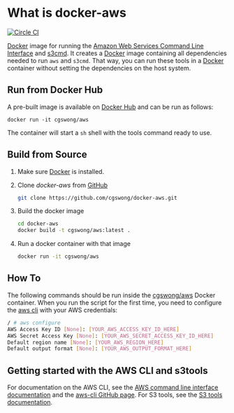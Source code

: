 What is docker-aws
==============
[![Circle CI](https://circleci.com/gh/cgswong/docker-aws/tree/master.svg?style=svg)](https://circleci.com/gh/cgswong/docker-aws/tree/master)

[Docker](https://docker.io) image for running the [Amazon Web Services Command Line Interface](http://aws.amazon.com/cli/) and [s3cmd](https://github.com/s3tools/s3cmd). It creates a [Docker](https://docker.io) image containing all dependencies needed to run `aws` and `s3cmd`. That way, you can run these tools in a [Docker](https://docker.io) container without setting the dependencies on the host system.


Run from Docker Hub
-------------------
A pre-built image is available on [Docker Hub](https://registry.hub.docker.com/u/cgswong/aws) and can be run as follows:

    docker run -it cgswong/aws

The container will start a `sh` shell with the tools command ready to use.


Build from Source
-----------------
1. Make sure [Docker](https://www.docker.com) is installed.

2. Clone _docker-aws_ from [GitHub](https://github.com/cgswong/docker-aws)

   ```sh
   git clone https://github.com/cgswong/docker-aws.git
   ```
3. Build the docker image

   ```sh
   cd docker-aws
   docker build -t cgswong/aws:latest .
   ```

4. Run a docker container with that image

   ```sh
   docker run -it cgswong/aws
   ```


How To
------
The following commands should be run inside the [cgswong/aws](https://github.com/cgswong/docker-aws) Docker container. When you run the script for the first time, you need to configure the [aws cli](http://aws.amazon.com/cli) with your AWS credentials:


```sh
/ # aws configure
AWS Access Key ID [None]: [YOUR_AWS_ACCESS_KEY_ID_HERE]
AWS Secret Access Key [None]: [YOUR_AWS_SECRET_ACCESS_KEY_ID_HERE]
Default region name [None]: [YOUR_AWS_REGION_HERE]
Default output format [None]: [YOUR_AWS_OUTPUT_FORMAT_HERE]
```


Getting started with the AWS CLI and s3tools
--------------------------------------------
For documentation on the AWS CLI, see the [AWS command line interface documentation](http://aws.amazon.com/documentation/cli/) and the [aws-cli GitHub page](https://github.com/aws/aws-cli). For S3 tools, see the [S3 tools documentation](http://s3tools.org/usage).